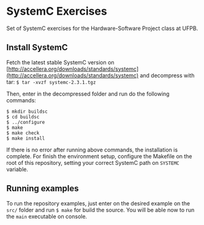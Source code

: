 # SystemC Exercises
Set of SystemC exercises for the Hardware-Software Project class at UFPB.

## Install SystemC
Fetch the latest stable SystemC version on [http://accellera.org/downloads/standards/systemc](http://accellera.org/downloads/standards/systemc) and decompress with tar: `$ tar -xvzf systemc-2.3.1.tgz`

Then, enter in the decompressed folder and run do the following commands:

```
$ mkdir buildsc
$ cd buildsc
$ ../configure
$ make
$ make check
$ make install
```

If there is no error after running above commands, the installation is complete. For finish the environment setup, configure the Makefile on the root of this repository, setting your correct SystemC path on `SYSTEMC` variable.

## Running examples
To run the repository examples, just enter on the desired example on the `src/` folder and run `$ make` for build the source. You will be able now to run the `main` executable on console.
